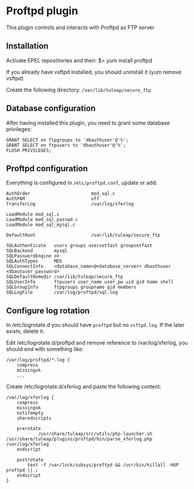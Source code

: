 Proftpd plugin
==============

This plugin controls and interacts with Proftpd as FTP server

Installation
------------

Activate EPEL repostitories and then:
$> yum install proftpd

If you already have vsftpd installed, you should uninstall it (yum remove vsftpd)

Create the following directory: ``/var/lib/tuleap/secure_ftp``.

Database configuration
----------------------

After having installed this plugin, you need to grant some database privileges:

    GRANT SELECT on ftpgroups to 'dbauthuser'@'%';
    GRANT SELECT on ftpusers to 'dbauthuser'@'%';
    FLUSH PRIVILEGES;

Proftpd configuration
---------------------

Everything is configured in ``/etc/proftpd.conf``, update or add:

    AuthOrder                       mod_sql.c
    AuthPAM                         off
    TransferLog                     /var/log/xferlog

    LoadModule mod_sql.c
    LoadModule mod_sql_passwd.c
    LoadModule mod_sql_mysql.c

    DefaultRoot                     /var/lib/tuleap/secure_ftp

    SQLAuthenticate   users groups usersetfast groupsetfast
    SQLBackend        mysql
    SQLPasswordEngine on
    SQLAuthTypes      MD5
    SQLConnectInfo    <database_name>@<database_server> dbauthuser <dbautuser_password>
    SQLDefaultHomedir /var/lib/tuleap/secure_ftp
    SQLUserInfo       ftpusers user_name user_pw uid gid home shell
    SQLGroupInfo      ftpgroups groupname gid members
    SQLLogFile        /var/log/proftpd/sql.log

Configure log rotation
---------------------

In /etc/logrotate.d you should have ``proftpd`` but no ``vsftpd.log``.
If the later exists, delete it.

Edit /etc/logrotate.d/proftpd and remove reference to /var/log/xferlog, you should
end with something like:

    /var/log/proftpd/*.log {
        compress
        missingok
        ...

Create /etc/logrotate.d/xferlog and paste the following content:

    /var/log/xferlog {
        compress
        missingok
        notifempty
        sharedscripts

        prerotate
                /usr/share/tuleap/src/utils/php-launcher.sh /usr/share/tuleap/plugins/proftpd/bin/parse_xferlog.php /var/log/xferlog
        endscript

        postrotate
            test -f /var/lock/subsys/proftpd && /usr/bin/killall -HUP proftpd || :
        endscript
    }
